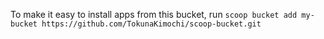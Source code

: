 To make it easy to install apps from this bucket, run
    `scoop bucket add my-bucket https://github.com/TokunaKimochi/scoop-bucket.git`

